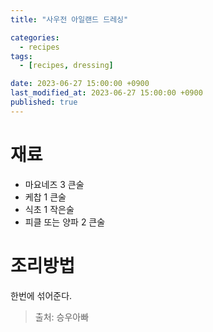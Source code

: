 ```yaml
---
title: "사우전 아일랜드 드레싱"

categories:
  - recipes
tags:
  - [recipes, dressing]

date: 2023-06-27 15:00:00 +0900
last_modified_at: 2023-06-27 15:00:00 +0900
published: true
---
```

# 재료
* 마요네즈 3 큰술
* 케찹 1 큰술
* 식초 1 작은술
* 피클 또는 양파 2 큰술

# 조리방법
한번에 섞어준다.

> 출처: 승우아빠